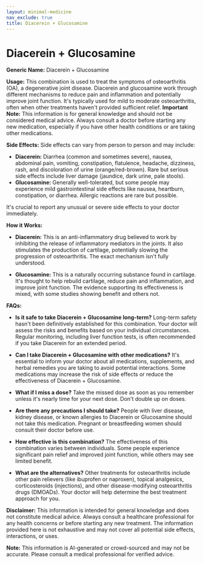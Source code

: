```yaml
---
layout: minimal-medicine
nav_exclude: true
title: Diacerein + Glucosamine
---
```


# Diacerein + Glucosamine

**Generic Name:** Diacerein + Glucosamine

**Usage:**  This combination is used to treat the symptoms of osteoarthritis (OA), a degenerative joint disease.  Diacerein and glucosamine work through different mechanisms to reduce pain and inflammation and potentially improve joint function.  It's typically used for mild to moderate osteoarthritis, often when other treatments haven't provided sufficient relief.  **Important Note:**  This information is for general knowledge and should not be considered medical advice. Always consult a doctor before starting any new medication, especially if you have other health conditions or are taking other medications.

**Side Effects:**  Side effects can vary from person to person and may include:

* **Diacerein:** Diarrhea (common and sometimes severe), nausea, abdominal pain, vomiting, constipation, flatulence, headache, dizziness, rash, and discoloration of urine (orange/red-brown).  Rare but serious side effects include liver damage (jaundice, dark urine, pale stools).
* **Glucosamine:** Generally well-tolerated, but some people may experience mild gastrointestinal side effects like nausea, heartburn, constipation, or diarrhea.  Allergic reactions are rare but possible.

It's crucial to report any unusual or severe side effects to your doctor immediately.

**How it Works:**

* **Diacerein:** This is an anti-inflammatory drug believed to work by inhibiting the release of inflammatory mediators in the joints. It also stimulates the production of cartilage, potentially slowing the progression of osteoarthritis.  The exact mechanism isn't fully understood.

* **Glucosamine:** This is a naturally occurring substance found in cartilage.  It's thought to help rebuild cartilage, reduce pain and inflammation, and improve joint function. The evidence supporting its effectiveness is mixed, with some studies showing benefit and others not.


**FAQs:**

* **Is it safe to take Diacerein + Glucosamine long-term?** Long-term safety hasn't been definitively established for this combination.  Your doctor will assess the risks and benefits based on your individual circumstances. Regular monitoring, including liver function tests, is often recommended if you take Diacerein for an extended period.

* **Can I take Diacerein + Glucosamine with other medications?**  It's essential to inform your doctor about all medications, supplements, and herbal remedies you are taking to avoid potential interactions. Some medications may increase the risk of side effects or reduce the effectiveness of Diacerein + Glucosamine.

* **What if I miss a dose?**  Take the missed dose as soon as you remember unless it's nearly time for your next dose.  Don't double up on doses.

* **Are there any precautions I should take?**  People with liver disease, kidney disease, or known allergies to Diacerein or Glucosamine should not take this medication.  Pregnant or breastfeeding women should consult their doctor before use.

* **How effective is this combination?**  The effectiveness of this combination varies between individuals. Some people experience significant pain relief and improved joint function, while others may see limited benefit.

* **What are the alternatives?** Other treatments for osteoarthritis include other pain relievers (like ibuprofen or naproxen), topical analgesics, corticosteroids (injections), and other disease-modifying osteoarthritis drugs (DMOADs).  Your doctor will help determine the best treatment approach for you.


**Disclaimer:** This information is intended for general knowledge and does not constitute medical advice.  Always consult a healthcare professional for any health concerns or before starting any new treatment.  The information provided here is not exhaustive and may not cover all potential side effects, interactions, or uses.


**Note:** This information is AI-generated or crowd-sourced and may not be accurate. Please consult a medical professional for verified advice.
